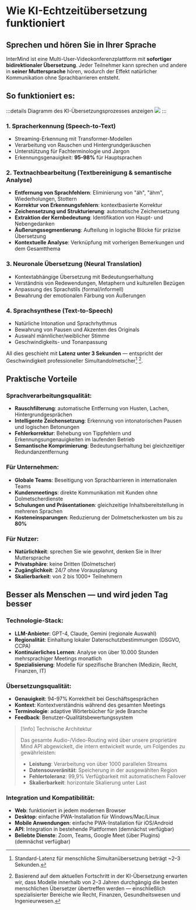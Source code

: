 # Wie KI-Echtzeitübersetzung funktioniert

## Sprechen und hören Sie in Ihrer Sprache

InterMind ist eine Multi-User-Videokonferenzplattform mit **sofortiger bidirektionaler Übersetzung**. Jeder Teilnehmer kann sprechen und andere in **seiner Muttersprache** hören, wodurch der Effekt natürlicher Kommunikation ohne Sprachbarrieren entsteht.

## So funktioniert es:

:::details Diagramm des KI-Übersetzungsprozesses anzeigen
![](/interpretating.svg)
:::

### 1. **Spracherkennung (Speech-to-Text)**

- Streaming-Erkennung mit Transformer-Modellen
- Verarbeitung von Rauschen und Hintergrundgeräuschen
- Unterstützung für Fachterminologie und Jargon
- Erkennungsgenauigkeit: **95-98%** für Hauptsprachen

### 2. **Textnachbearbeitung (Textbereinigung & semantische Analyse)**

- **Entfernung von Sprachfehlern**: Eliminierung von "äh", "ähm", Wiederholungen, Stottern
- **Korrektur von Erkennungsfehlern**: kontextbasierte Korrektur
- **Zeichensetzung und Strukturierung**: automatische Zeichensetzung
- **Extraktion der Kernbedeutung**: Identifikation von Haupt- und Nebengedanken
- **Äußerungssegmentierung**: Aufteilung in logische Blöcke für präzise Übersetzung
- **Kontextuelle Analyse**: Verknüpfung mit vorherigen Bemerkungen und dem Gesamtthema

### 3. **Neuronale Übersetzung (Neural Translation)**

- Kontextabhängige Übersetzung mit Bedeutungserhaltung
- Verständnis von Redewendungen, Metaphern und kulturellen Bezügen
- Anpassung des Sprachstils (formal/informell)
- Bewahrung der emotionalen Färbung von Äußerungen

### 4. **Sprachsynthese (Text-to-Speech)**

- Natürliche Intonation und Sprachrhythmus
- Bewahrung von Pausen und Akzenten des Originals
- Auswahl männlicher/weiblicher Stimme
- Geschwindigkeits- und Tonanpassung

All dies geschieht mit **Latenz unter 3 Sekunden** — entspricht der Geschwindigkeit professioneller Simultandolmetscher[^1] [^2].

## Praktische Vorteile

### Sprachverarbeitungsqualität:

- **Rauschfilterung**: automatische Entfernung von Husten, Lachen, Hintergrundgesprächen
- **Intelligente Zeichensetzung**: Erkennung von intonatorischen Pausen und logischen Betonungen
- **Fehlerkorrektur**: Behebung von Tippfehlern und Erkennungsungenauigkeiten im laufenden Betrieb
- **Semantische Komprimierung**: Bedeutungserhaltung bei gleichzeitiger Redundanzentfernung

### Für Unternehmen:

- **Globale Teams**: Beseitigung von Sprachbarrieren in internationalen Teams
- **Kundenmeetings**: direkte Kommunikation mit Kunden ohne Dolmetscherdienste
- **Schulungen und Präsentationen**: gleichzeitige Inhaltsbereitstellung in mehreren Sprachen
- **Kosteneinsparungen**: Reduzierung der Dolmetscherkosten um bis zu **80%**

### Für Nutzer:

- **Natürlichkeit**: sprechen Sie wie gewohnt, denken Sie in Ihrer Muttersprache
- **Privatsphäre**: keine Dritten (Dolmetscher)
- **Zugänglichkeit**: 24/7 ohne Vorausplanung
- **Skalierbarkeit**: von 2 bis 1000+ Teilnehmern

## Besser als Menschen — und wird jeden Tag besser

### Technologie-Stack:

- **LLM-Anbieter**: GPT-4, Claude, Gemini (regionale Auswahl)
- **Regionalität**: Einhaltung lokaler Datenschutzbestimmungen (DSGVO, CCPA)
- **Kontinuierliches Lernen**: Analyse von über 10.000 Stunden mehrsprachiger Meetings monatlich
- **Spezialisierung**: Modelle für spezifische Branchen (Medizin, Recht, Finanzen, IT)

### Übersetzungsqualität:

- **Genauigkeit**: 94-97% Korrektheit bei Geschäftsgesprächen
- **Kontext**: Kontextverständnis während des gesamten Meetings
- **Terminologie**: adaptive Wörterbücher für jede Branche
- **Feedback**: Benutzer-Qualitätsbewertungssystem

> [!info] Technische Architektur
>
> Das gesamte Audio-/Video-Routing wird über unsere proprietäre Mind API abgewickelt, die intern entwickelt wurde, um Folgendes zu gewährleisten:
>
> - **Leistung**: Verarbeitung von über 1000 parallelen Streams
> - **Datensouveränität**: Speicherung in der ausgewählten Region
> - **Fehlertoleranz**: 99,9% Verfügbarkeit mit automatischem Failover
> - **Skalierbarkeit**: horizontale Skalierung unter Last

### Integration und Kompatibilität:

- **Web**: funktioniert in jedem modernen Browser
- **Desktop**: einfache PWA-Installation für Windows/Mac/Linux
- **Mobile Anwendungen**: einfache PWA-Installation für iOS/Android
- **API**: Integration in bestehende Plattformen (demnächst verfügbar)
- **Beliebte Dienste**: Zoom, Teams, Google Meet (über Plugins) (demnächst verfügbar)

[^1]: Standard-Latenz für menschliche Simultanübersetzung beträgt ~2–3 Sekunden.

[^2]: Basierend auf dem aktuellen Fortschritt in der KI-Übersetzung erwarten wir, dass Modelle innerhalb von 2–3 Jahren durchgängig die besten menschlichen Übersetzer übertreffen werden — einschließlich spezialisierter Bereiche wie Recht, Finanzen, Gesundheitswesen und Ingenieurwesen.